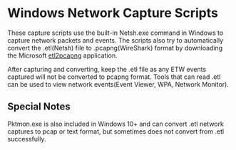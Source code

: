 # Windows Network Capture Scripts

These capture scripts use the built-in Netsh.exe command in Windows to capture network packets and events. The scripts also try to automatically convert the .etl(Netsh) file to .pcapng(WireShark) format by downloading the Microsoft [etl2pcapng](https://github.com/microsoft/etl2pcapng) application.

After capturing and converting, keep the .etl file as any ETW events captured will not be converted to pcapng format. Tools that can read .etl can be used to view network events(Event Viewer, WPA, Network Monitor).

## Special Notes

Pktmon.exe is also included in Windows 10+ and can convert .etl network captures to pcap or text format, but sometimes does not convert from .etl successfully.
